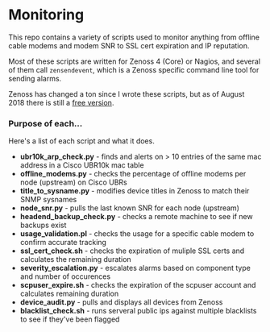 # Monitoring

This repo contains a variety of scripts used to monitor anything from offline cable modems and modem SNR to SSL cert expiration and IP reputation. 

Most of these scripts are written for Zenoss 4 (Core) or Nagios, and several of them call `zensendevent`, which is a Zenoss specific command line tool for sending alarms.

Zenoss has changed a ton since I wrote these scripts, but as of August 2018 there is still a [free version](https://www.zenoss.com/get-started).

### Purpose of each...

Here's a list of each script and what it does.
- **ubr10k_arp_check.py** - finds and alerts on > 10 entries of the same mac address in a Cisco UBR10k mac table
- **offline_modems.py** - checks the percentage of offline modems per node (upstream) on Cisco UBRs
- **title_to_sysname.py** - modifies device titles in Zenoss to match their SNMP sysnames
- **node_snr.py** - pulls the last known SNR for each node (upstream)
- **headend_backup_check.py** - checks a remote machine to see if new backups exist
- **usage_validation.pl** - checks the usage for a specific cable modem to confirm accurate tracking
- **ssl_cert_check.sh** - checks the expiration of muliple SSL certs and calculates the remaining duration
- **severity_escalation.py** - escalates alarms based on component type and number of occurences
- **scpuser_expire.sh** - checks the expiration of the scpuser account and calculates remaining duration
- **device_audit.py** - pulls and displays all devices from Zenoss
- **blacklist_check.sh** - runs serveral public ips against multiple blacklists to see if they've been flagged


